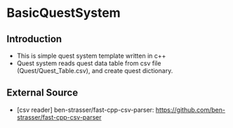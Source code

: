# BasicQuestSystem

## Introduction
- This is simple quest system template written in c++
- Quest system reads quest data table from csv file (Quest/Quest_Table.csv), and create quest dictionary.

## External Source
- [csv reader] ben-strasser/fast-cpp-csv-parser: https://github.com/ben-strasser/fast-cpp-csv-parser
